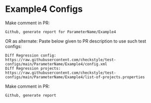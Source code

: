 # Example4 Configs
Make comment in PR:
```
Github, generate report for ParameterName/Example4
```
OR as alternate:
Paste below given to PR description to use such test configs:
```
Diff Regression config: https://raw.githubusercontent.com/checkstyle/test-configs/main/ParameterName/Example4/config.xml
Diff Regression projects: https://raw.githubusercontent.com/checkstyle/test-configs/main/ParameterName/Example4/list-of-projects.properties
```
Make comment in PR:
```
Github, generate report
```
